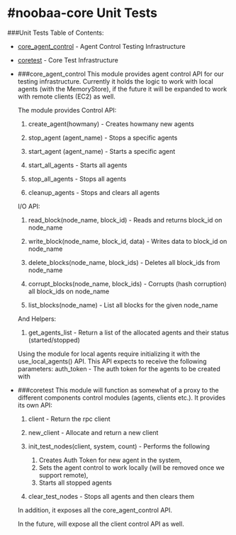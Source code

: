 #noobaa-core Unit Tests
===========
###Unit Tests Table of Contents:

* [core_agent_control](#core_agent_control) - Agent Control Testing Infrastructure
* [coretest](#coretest) - Core Test Infrastructure


* ###core_agent_control
  This module provides agent control API for our testing infrastructure.
  Currently it holds the logic to work with local agents (with the MemoryStore), if the future
  it will be expanded to work with remote clients (EC2) as well.

  The module provides Control API:

    1) create_agent(howmany) - Creates howmany new agents

    2) stop_agent (agent_name) - Stops a specific agents

    3) start_agent (agent_name) - Starts a specific agent

    4) start_all_agents - Starts all agents

    5) stop_all_agents - Stops all agents

    6) cleanup_agents - Stops and clears all agents

  I/O API:

    1) read_block(node_name, block_id) - Reads and returns block_id on node_name

    2) write_block(node_name, block_id, data) - Writes data to block_id on node_name

    3) delete_blocks(node_name, block_ids) - Deletes all block_ids from node_name

    4) corrupt_blocks(node_name, block_ids) - Corrupts (hash corruption) all block_ids on node_name

    5) list_blocks(node_name) - List all blocks for the given node_name

  And Helpers:

    1) get_agents_list - Return a list of the allocated agents and their status (started/stopped)

  Using the module for local agents require initializing it with the use_local_agents() API.
  This API expects to receive the following parameters:
    auth_token - The auth token for the agents to be created with

* ###coretest
  This module will function as somewhat of a proxy to the different components control modules
  (agents, clients etc.). It provides its own API:

    1) client - Return the rpc client

    2) new_client - Allocate and return a new client

    3) init_test_nodes(client, system, count) - Performs the following
        1. Creates Auth Token for new agent in the system,
        2. Sets the agent control to work locally (will be removed once we support remote),
        3. Starts all stopped agents

    4) clear_test_nodes - Stops all agents and then clears them

  In addition, it exposes all the core_agent_control API.

  In the future, will expose all the client control API as well.
